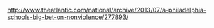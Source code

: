 



http://www.theatlantic.com/national/archive/2013/07/a-philadelphia-schools-big-bet-on-nonviolence/277893/